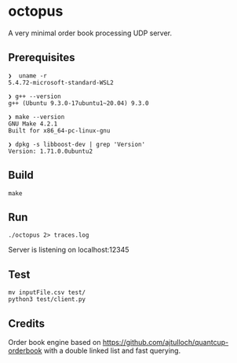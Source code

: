 # octopus

A very minimal order book processing UDP server. 

## Prerequisites 

```
❯  uname -r
5.4.72-microsoft-standard-WSL2

❯ g++ --version
g++ (Ubuntu 9.3.0-17ubuntu1~20.04) 9.3.0

❯ make --version
GNU Make 4.2.1
Built for x86_64-pc-linux-gnu

❯ dpkg -s libboost-dev | grep 'Version'
Version: 1.71.0.0ubuntu2

```
 
## Build

``` make ```

## Run

``` ./octopus 2> traces.log ```

Server is listening on localhost:12345

## Test

``` 
mv inputFile.csv test/
python3 test/client.py
```

## Credits

Order book engine based on https://github.com/ajtulloch/quantcup-orderbook with
a double linked list and fast querying.